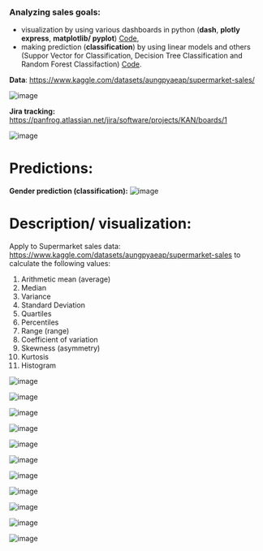 ### Analyzing sales goals:
- visualization by using various dashboards in python (**dash**, **plotly express**, **matplotlib/ pyplot**) [Code](./Descriptive),
- making prediction (**classification**) by using linear models and others (Suppor Vector for Classification, Decision Tree Classification and Random Forest Classifaction) [Code](./Predictive).
  
**Data**:
https://www.kaggle.com/datasets/aungpyaeap/supermarket-sales/

![image](https://github.com/juliuszlosinski/Sales-Analyzer/assets/72278818/92d34fd2-4bf2-44dc-ad22-ab5d7f692ed7)

**Jira tracking:**
https://panfrog.atlassian.net/jira/software/projects/KAN/boards/1

![image](https://github.com/juliuszlosinski/Sales-Analyzer/assets/72278818/198307c1-076a-4b29-b59f-e993ae85d516)

# Predictions:
**Gender prediction (classification):**
![image](https://github.com/juliuszlosinski/Sales-Analyzer/assets/72278818/a13e7793-d781-4a90-b970-d7efc705492f)

# Description/ visualization:
Apply to Supermarket sales data: https://www.kaggle.com/datasets/aungpyaeap/supermarket-sales to calculate the following values: 
1. Arithmetic mean (average)
2. Median
3. Variance
4.  Standard Deviation
5.  Quartiles
6.  Percentiles
7.  Range (range)
8.  Coefficient of variation
9.  Skewness (asymmetry)
10. Kurtosis
11. Histogram
    
![image](https://github.com/VeRonikARoNik/Business-Analytics/assets/76017554/068fb0d4-5a4d-4c64-97fa-f926d2ed275e)

![image](https://github.com/VeRonikARoNik/Business-Analytics/assets/76017554/83a4aff2-0bb4-4364-92f7-72a3450823e6)

![image](https://github.com/VeRonikARoNik/Business-Analytics/assets/76017554/3f70daef-71ed-48e5-a376-502e2b530f23)

![image](https://github.com/VeRonikARoNik/Business-Analytics/assets/76017554/ec658d91-25b4-4865-b27a-88533e26e60e)

![image](https://github.com/VeRonikARoNik/Business-Analytics/assets/76017554/aaed3229-6e54-4650-8879-24562f1813f8)

![image](https://github.com/VeRonikARoNik/Business-Analytics/assets/76017554/75d8759a-a6ee-4fb4-817e-68a2f10222c5)

![image](https://github.com/VeRonikARoNik/Business-Analytics/assets/76017554/6831e12b-0fd7-462c-bd8f-f279a0e3293f)

![image](https://github.com/VeRonikARoNik/Business-Analytics/assets/76017554/5f43a3a4-ef23-4ca9-ba45-db5b62fad9ca)

![image](https://github.com/VeRonikARoNik/Business-Analytics/assets/76017554/57c9c546-7848-4b09-a09f-eeb12af709c3)

![image](https://github.com/VeRonikARoNik/Business-Analytics/assets/76017554/7b98bc78-607c-4c2f-ad72-ec8f7addf58f)

![image](https://github.com/VeRonikARoNik/Business-Analytics/assets/76017554/eed19b2c-3e3c-4d33-87d7-a7b612f17a83)

